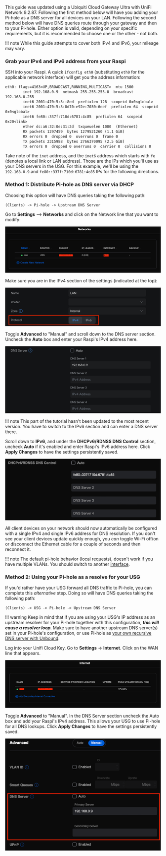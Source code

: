 This guide was updated using a Ubiquiti Cloud Gateway Ultra with UniFi Network 9.2.87. Following the first method below will have you adding your Pi-hole as a DNS server for all devices on your LAN. Following the second method below will have DNS queries route through your gateway and then to your Pi-hole. Either option is valid, depending on your specific requirements, but it is recommended to choose one or the other - not both.

!!! note
    While this guide attempts to cover both IPv4 and IPv6, your mileage may vary.

### Grab your IPv4 and IPv6 address from your Raspi

SSH into your Raspi. A quick `ifconfig eth0` (substituting `eth0` for the applicable network interface) will get you the address information:

```text
eth0: flags=4163<UP,BROADCAST,RUNNING,MULTICAST>  mtu 1500
        inet 192.168.0.9  netmask 255.255.255.0  broadcast 192.168.0.255
        inet6 2001:470:5:3::8ed  prefixlen 128  scopeid 0x0<global>
        inet6 2001:470:5:3:8d70:e92e:7030:6eef  prefixlen 64  scopeid 0x0<global>
        inet6 fe80::337f:710d:6781:4c85  prefixlen 64  scopeid 0x20<link>
        ether dc:a6:32:0e:31:2d  txqueuelen 1000  (Ethernet)
        RX packets 1297459  bytes 1279521260 (1.1 GiB)
        RX errors 0  dropped 0  overruns 0  frame 0
        TX packets 2315988  bytes 2766370095 (2.5 GiB)
        TX errors 0  dropped 0 overruns 0  carrier 0  collisions 0
```

Take note of the `inet` address, and the `inet6` address which starts with `fe` (denotes a local link or LAN address). Those are the IPs which you'll use as your DNS servers in the USG. For this example, we'll be using the `192.168.0.9` and `fe80::337f:710d:6781:4c85` IPs for the following directions.

### Method 1: Distribute Pi-hole as DNS server via DHCP

Choosing this option will have DNS queries taking the following path:

```text
(Clients) -> Pi-hole -> Upstream DNS Server
```

Go to **Settings** --> **Networks** and click on the Network line that you want to modify:

![Screenshot of USG LAN](../images/routers/usg-lan.png)

Make sure you are in the IPv4 section of the settings (indicated at the top):

![Screenshot of USG LAN protocol switch](../images/routers/usg-lan-protocol.png)

Toggle **Advanced** to "Manual" and scroll down to the DNS server section. Uncheck the **Auto** box and enter your Raspi's IPv4 address here.

![Screenshot of USG LAN DNS settings](../images/routers/usg-lan-dns.png)

!!! note
    This part of the tutorial hasn't been updated to the most recent version. You have to switch to the IPv6 section and can enter a DNS server there.

Scroll down to **IPv6**, and under the **DHCPv6/RDNSS DNS Control** section, uncheck **Auto** if it's enabled and enter Raspi's IPv6 address here. Click **Apply Changes** to have the settings persistently saved.

![Screenshot of USG LAN DHCPv6 settings](../images/routers/usg-lan-dhcpv6.png)

All client devices on your network should now automatically be configured with a single IPv4 and single IPv6 address for DNS resolution. If you don't see your client devices update quickly enough, you *can* toggle Wi-Fi off/on or disconnect the Ethernet cable for a couple of seconds and then reconnect it.

!!! note
    The default pi-hole behavior (local requests), doesn't work if you have multiple VLANs. You should switch to another [interface](../ftldns/interfaces.md).

### Method 2: Using your Pi-hole as a resolve for your USG

If you'd rather have your USG forward all DNS traffic to Pi-hole, you can complete this *alternative* step. Doing so will have DNS queries taking the following path:

```text
(Clients) -> USG -> Pi-hole -> Upstream DNS Server
```

!!! warning
    Keep in mind that if you are using your USG's IP address as an upstream resolver for your Pi-hole together with this configuration, ***this will cause a resolver loop***. Make sure to have another upstream DNS server(s) set in your Pi-hole's configuration, or use Pi-hole as [your own recursive DNS server with Unbound](https://docs.pi-hole.net/guides/dns/unbound/?h=unbound#configure-unbound).

Log into your Unifi Cloud Key. Go to **Settings** -> **Internet**. Click on the WAN line that appears.

![Screenshot of USG WAN](../images/routers/usg-wan.png)

Toggle **Advanced** to "Manual". In the DNS Server section uncheck the Auto box and add your Raspi's IPv4 address. This allows your USG to use Pi-hole for all DNS lookups. Click **Apply Changes** to have the settings persistently saved.

![Screenshot of USG WAN Advanced settings](../images/routers/usg-wan-advanced.png)
